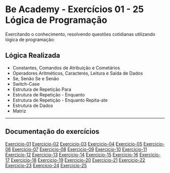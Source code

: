 # Be Academy - Exercícios 01 - 25 Lógica de Programação

Exercitando o conhecimento, resolvendo questões cotidianas utilizando lógica de programação:



## Lógica Realizada

- Constantes, Comandos de Atribuição e Cometários
- Operadores Aritméticos, Caracteres, Leitura e Saída de Dados
- Se, Senão Se e Senão
- Switch-Case
- Estrutura de Repetição Para
- Estrutura de Repetição - Enquanto
- Estrutura de Repetição - Enquanto Repita-ate
- Estrutura de Dados
- Matriz

<hr>

## Documentação do exercícios

[Exercicio-01](https://github.com/GeanFerreira/beacademy-devstart-logicadeprogramacao/blob/main/Exercicio-01)
[Exercicio-02](https://github.com/GeanFerreira/beacademy-devstart-logicadeprogramacao/blob/main/Exercicio-02)
[Exercicio-03](https://github.com/GeanFerreira/beacademy-devstart-logicadeprogramacao/blob/main/Exercicio-03)
[Exercicio-04](https://github.com/GeanFerreira/beacademy-devstart-logicadeprogramacao/blob/main/Exercicio-04)
[Exercicio-05](https://github.com/GeanFerreira/beacademy-devstart-logicadeprogramacao/blob/main/Exercicio-05)
[Exercicio-06](https://github.com/GeanFerreira/beacademy-devstart-logicadeprogramacao/blob/main/Exercicio-06)
[Exercicio-07](https://github.com/GeanFerreira/beacademy-devstart-logicadeprogramacao/blob/main/Exercicio-07)
[Exercicio-08](https://github.com/GeanFerreira/beacademy-devstart-logicadeprogramacao/blob/main/Exercicio-08)
[Exercicio-09](https://github.com/GeanFerreira/beacademy-devstart-logicadeprogramacao/blob/main/Exercicio-09)
[Exercicio-10](https://github.com/GeanFerreira/beacademy-devstart-logicadeprogramacao/blob/main/Exercicio-10)
[Exercicio-11](https://github.com/GeanFerreira/beacademy-devstart-logicadeprogramacao/blob/main/Exercicio-11)
[Exercicio-12](https://github.com/GeanFerreira/beacademy-devstart-logicadeprogramacao/blob/main/Exercicio-12)
[Exercicio-13](https://github.com/GeanFerreira/beacademy-devstart-logicadeprogramacao/blob/main/Exercicio-13)
[Exercicio-14](https://github.com/GeanFerreira/beacademy-devstart-logicadeprogramacao/blob/main/Exercicio-14)
[Exercicio-15](https://github.com/GeanFerreira/beacademy-devstart-logicadeprogramacao/blob/main/Exercicio-15)
[Exercicio-16](https://github.com/GeanFerreira/beacademy-devstart-logicadeprogramacao/blob/main/Exercicio-16)
[Exercicio-17](https://github.com/GeanFerreira/beacademy-devstart-logicadeprogramacao/blob/main/Exercicio-17)
[Exercicio-18](https://github.com/GeanFerreira/beacademy-devstart-logicadeprogramacao/blob/main/Exercicio-18)
[Exercicio-19](https://github.com/GeanFerreira/beacademy-devstart-logicadeprogramacao/blob/main/Exercicio-19)
[Exercicio-20](https://github.com/GeanFerreira/beacademy-devstart-logicadeprogramacao/blob/main/Exercicio-20)
[Exercicio-21](https://github.com/GeanFerreira/beacademy-devstart-logicadeprogramacao/blob/main/Exercicio-21)
[Exercicio-22](https://github.com/GeanFerreira/beacademy-devstart-logicadeprogramacao/blob/main/Exercicio-22)
[Exercicio-23](https://github.com/GeanFerreira/beacademy-devstart-logicadeprogramacao/blob/main/Exercicio-23)
[Exercicio-24](https://github.com/GeanFerreira/beacademy-devstart-logicadeprogramacao/blob/main/Exercicio-24)
[Exercicio-25](https://github.com/GeanFerreira/beacademy-devstart-logicadeprogramacao/blob/main/Exercicio-25)
